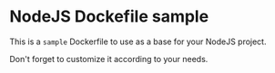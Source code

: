 # NodeJS Dockefile sample

This is a `sample` Dockerfile to use as a base for your NodeJS project.

Don't forget to customize it according to your needs.